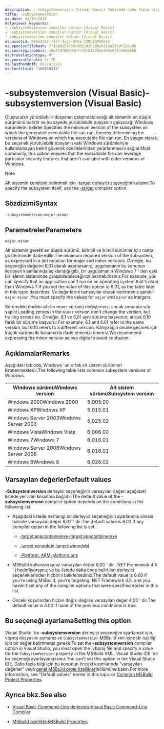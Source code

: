 ```yaml
---
description: :-Subsystemversion (Visual Basic) hakkında daha fazla bilgi
title: -subsystemversion
ms.date: 03/13/2018
helpviewer_keywords:
- /subsystemversion compiler option [Visual Basic]
- -subsystemversion compiler option [Visual Basic]
- subsystemversion compiler option [Visual Basic]
ms.assetid: 08be22b2-f447-4cd3-8203-120b1b920b54
ms.openlocfilehash: 7f15d0257d65c0883d3028b20515e29caf25be9b
ms.sourcegitcommit: 10e719780594efc781b15295e499c66f316068b8
ms.translationtype: MT
ms.contentlocale: tr-TR
ms.lasthandoff: 02/14/2021
ms.locfileid: "100456412"
---
```

# <a name="-subsystemversion-visual-basic"></a><span data-ttu-id="2162a-103">-subsystemversion (Visual Basic)</span><span class="sxs-lookup"><span data-stu-id="2162a-103">-subsystemversion (Visual Basic)</span></span>

<span data-ttu-id="2162a-104">Oluşturulan yürütülebilir dosyanın çalıştırılabileceği alt sistemin en düşük sürümünü belirtir ve bu sayede yürütülebilir dosyanın çalışacağı Windows sürümlerini belirler.</span><span class="sxs-lookup"><span data-stu-id="2162a-104">Specifies the minimum version of the subsystem on which the generated executable file can run, thereby determining the versions of Windows on which the executable file can run.</span></span> <span data-ttu-id="2162a-105">En yaygın olarak, bu seçenek yürütülebilir dosyanın eski Windows sürümleriyle kullanılamayan belirli güvenlik özelliklerinden yararlanmasını sağlar.</span><span class="sxs-lookup"><span data-stu-id="2162a-105">Most commonly, this option ensures that the executable file can leverage particular security features that aren’t available with older versions of Windows.</span></span>

> [!NOTE]
> <span data-ttu-id="2162a-106">Alt sistemin kendisini belirtmek için [-target](../../../csharp/language-reference/compiler-options/target-compiler-option.md) derleyici seçeneğini kullanın.</span><span class="sxs-lookup"><span data-stu-id="2162a-106">To specify the subsystem itself, use the [-target](../../../csharp/language-reference/compiler-options/target-compiler-option.md) compiler option.</span></span>

## <a name="syntax"></a><span data-ttu-id="2162a-107">Sözdizimi</span><span class="sxs-lookup"><span data-stu-id="2162a-107">Syntax</span></span>

```vb
-subsystemversion:major.minor
```

## <a name="parameters"></a><span data-ttu-id="2162a-108">Parametreler</span><span class="sxs-lookup"><span data-stu-id="2162a-108">Parameters</span></span>

`major.minor`

<span data-ttu-id="2162a-109">Alt sistemin gerekli en düşük sürümü, birincil ve ikincil sürümler için nokta gösteriminde ifade edilir.</span><span class="sxs-lookup"><span data-stu-id="2162a-109">The minimum required version of the subsystem, as expressed in a dot notation for major and minor versions.</span></span> <span data-ttu-id="2162a-110">Örneğin, bu seçeneğin değerini 6,01 olarak ayarlarsanız, uygulamanın bu konunun ilerleyen kısımlarında açıklandığı gibi, bir uygulamanın Windows 7 ' den eski bir işletim sisteminde çalışabilebileceğinizi belirtebilirsiniz.</span><span class="sxs-lookup"><span data-stu-id="2162a-110">For example, you can specify that an application can't run on an operating system that's older than Windows 7 if you set the value of this option to 6.01, as the table later in this topic describes.</span></span> <span data-ttu-id="2162a-111">Ve değerlerini tamsayılar olarak belirtmeniz gerekir `major` `minor` .</span><span class="sxs-lookup"><span data-stu-id="2162a-111">You must specify the values for `major` and `minor` as integers.</span></span>

<span data-ttu-id="2162a-112">Sürümdeki öndeki sıfırlar `minor` sürümü değiştirmez, ancak sonunda sıfır yapılır.</span><span class="sxs-lookup"><span data-stu-id="2162a-112">Leading zeroes in the `minor` version don't change the version, but trailing zeroes do.</span></span> <span data-ttu-id="2162a-113">Örneğin, 6,1 ve 6,01 aynı sürüme başvurun, ancak 6,10 farklı bir sürüme başvurur.</span><span class="sxs-lookup"><span data-stu-id="2162a-113">For example, 6.1 and 6.01 refer to the same version, but 6.10 refers to a different version.</span></span> <span data-ttu-id="2162a-114">Karışıklığın önüne geçmek için küçük sürümü iki basamakla ifade etmenizi öneririz.</span><span class="sxs-lookup"><span data-stu-id="2162a-114">We recommend expressing the minor version as two digits to avoid confusion.</span></span>

## <a name="remarks"></a><span data-ttu-id="2162a-115">Açıklamalar</span><span class="sxs-lookup"><span data-stu-id="2162a-115">Remarks</span></span>

<span data-ttu-id="2162a-116">Aşağıdaki tabloda, Windows 'un ortak alt sistem sürümleri listelenmektedir.</span><span class="sxs-lookup"><span data-stu-id="2162a-116">The following table lists common subsystem versions of Windows.</span></span>

|<span data-ttu-id="2162a-117">Windows sürümü</span><span class="sxs-lookup"><span data-stu-id="2162a-117">Windows version</span></span>|<span data-ttu-id="2162a-118">Alt sistem sürümü</span><span class="sxs-lookup"><span data-stu-id="2162a-118">Subsystem version</span></span>|
|---------------------|-----------------------|
|<span data-ttu-id="2162a-119">Windows 2000</span><span class="sxs-lookup"><span data-stu-id="2162a-119">Windows 2000</span></span>|<span data-ttu-id="2162a-120">5.00</span><span class="sxs-lookup"><span data-stu-id="2162a-120">5.00</span></span>|
|<span data-ttu-id="2162a-121">Windows XP</span><span class="sxs-lookup"><span data-stu-id="2162a-121">Windows XP</span></span>|<span data-ttu-id="2162a-122">5,01</span><span class="sxs-lookup"><span data-stu-id="2162a-122">5.01</span></span>|
|<span data-ttu-id="2162a-123">Windows Server 2003</span><span class="sxs-lookup"><span data-stu-id="2162a-123">Windows Server 2003</span></span>|<span data-ttu-id="2162a-124">5,02</span><span class="sxs-lookup"><span data-stu-id="2162a-124">5.02</span></span>|
|<span data-ttu-id="2162a-125">Windows Vista</span><span class="sxs-lookup"><span data-stu-id="2162a-125">Windows Vista</span></span>|<span data-ttu-id="2162a-126">6,00</span><span class="sxs-lookup"><span data-stu-id="2162a-126">6.00</span></span>|
|<span data-ttu-id="2162a-127">Windows 7</span><span class="sxs-lookup"><span data-stu-id="2162a-127">Windows 7</span></span>|<span data-ttu-id="2162a-128">6,01</span><span class="sxs-lookup"><span data-stu-id="2162a-128">6.01</span></span>|
|<span data-ttu-id="2162a-129">Windows Server 2008</span><span class="sxs-lookup"><span data-stu-id="2162a-129">Windows Server 2008</span></span>|<span data-ttu-id="2162a-130">6,01</span><span class="sxs-lookup"><span data-stu-id="2162a-130">6.01</span></span>|
|<span data-ttu-id="2162a-131">Windows 8</span><span class="sxs-lookup"><span data-stu-id="2162a-131">Windows 8</span></span>|<span data-ttu-id="2162a-132">6,02</span><span class="sxs-lookup"><span data-stu-id="2162a-132">6.02</span></span>|

## <a name="default-values"></a><span data-ttu-id="2162a-133">Varsayılan değerler</span><span class="sxs-lookup"><span data-stu-id="2162a-133">Default values</span></span>

<span data-ttu-id="2162a-134">**-Subsystemversion** derleyici seçeneğinin varsayılan değeri aşağıdaki listede yer alan koşullara bağlıdır:</span><span class="sxs-lookup"><span data-stu-id="2162a-134">The default value of the **-subsystemversion** compiler option depends on the conditions in the following list:</span></span>

- <span data-ttu-id="2162a-135">Aşağıdaki listede herhangi bir derleyici seçeneğinin ayarlanmış olması halinde varsayılan değer 6,02 ' dir:</span><span class="sxs-lookup"><span data-stu-id="2162a-135">The default value is 6.02 if any compiler option in the following list is set:</span></span>

  - [<span data-ttu-id="2162a-136">-target:appcontainerexe</span><span class="sxs-lookup"><span data-stu-id="2162a-136">-target:appcontainerexe</span></span>](target.md)

  - [<span data-ttu-id="2162a-137">-target:winmdobj</span><span class="sxs-lookup"><span data-stu-id="2162a-137">-target:winmdobj</span></span>](target.md)

  - [<span data-ttu-id="2162a-138">-Platform: ARM</span><span class="sxs-lookup"><span data-stu-id="2162a-138">-platform:arm</span></span>](platform.md)

- <span data-ttu-id="2162a-139">MSBuild kullanıyorsanız varsayılan değer 6,00 ' dir. .NET Framework 4,5 ' i hedefliyorsanız ve bu listede daha önce belirtilen derleyici seçeneklerinden hiçbirini belirlemediniz.</span><span class="sxs-lookup"><span data-stu-id="2162a-139">The default value is 6.00 if you're using MSBuild, you're targeting .NET Framework 4.5, and you haven't set any of the compiler options that were specified earlier in this list.</span></span>

- <span data-ttu-id="2162a-140">Önceki koşullardan hiçbiri doğru değilse varsayılan değer 4,00 ' dir.</span><span class="sxs-lookup"><span data-stu-id="2162a-140">The default value is 4.00 if none of the previous conditions is true.</span></span>

## <a name="setting-this-option"></a><span data-ttu-id="2162a-141">Bu seçeneği ayarlama</span><span class="sxs-lookup"><span data-stu-id="2162a-141">Setting this option</span></span>

<span data-ttu-id="2162a-142">Visual Studio 'da **-subsystemversion** derleyici seçeneğini ayarlamak için,. vbproj dosyasını açmanız ve `SubsystemVersion` MSBuild xml içindeki özelliği için bir değer belirtmeniz gerekir.</span><span class="sxs-lookup"><span data-stu-id="2162a-142">To set the **-subsystemversion** compiler option in Visual Studio, you must open the .vbproj file and specify a value for the `SubsystemVersion` property in the MSBuild XML.</span></span> <span data-ttu-id="2162a-143">Visual Studio IDE 'de bu seçeneği ayarlayamazsınız.</span><span class="sxs-lookup"><span data-stu-id="2162a-143">You can't set this option in the Visual Studio IDE.</span></span> <span data-ttu-id="2162a-144">Daha fazla bilgi için bu konunun önceki kısımlarında "varsayılan değerler" veya [genel MSBuild proje özellikleri](/visualstudio/msbuild/common-msbuild-project-properties)bölümüne bakın.</span><span class="sxs-lookup"><span data-stu-id="2162a-144">For more information, see "Default values" earlier in this topic or [Common MSBuild Project Properties](/visualstudio/msbuild/common-msbuild-project-properties).</span></span>

## <a name="see-also"></a><span data-ttu-id="2162a-145">Ayrıca bkz.</span><span class="sxs-lookup"><span data-stu-id="2162a-145">See also</span></span>

- [<span data-ttu-id="2162a-146">Visual Basic Command-Line derleyicisi</span><span class="sxs-lookup"><span data-stu-id="2162a-146">Visual Basic Command-Line Compiler</span></span>](index.md)

- [<span data-ttu-id="2162a-147">MSBuild özellikleri</span><span class="sxs-lookup"><span data-stu-id="2162a-147">MSBuild Properties</span></span>](/visualstudio/msbuild/msbuild-properties)
